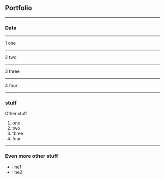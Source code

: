 ## Portfolio

---

### Data

---
1 one

---
2 two 

---
3 three

---
4 four

---

### stuff

Other stuff
1. one
2. two
3. three
4. four

---

### Even more other stuff

- line1
- line2
